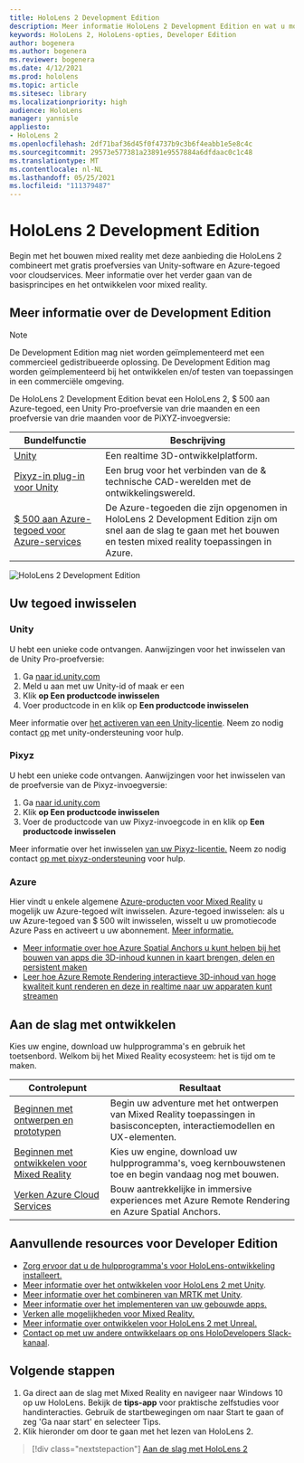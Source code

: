 ```yaml
---
title: HoloLens 2 Development Edition
description: Meer informatie HoloLens 2 Development Edition en wat u moet doen nadat u er een van uw eigen hebt.
keywords: HoloLens 2, HoloLens-opties, Developer Edition
author: bogenera
ms.author: bogenera
ms.reviewer: bogenera
ms.date: 4/12/2021
ms.prod: hololens
ms.topic: article
ms.sitesec: library
ms.localizationpriority: high
audience: HoloLens
manager: yannisle
appliesto:
- HoloLens 2
ms.openlocfilehash: 2df71baf36d45f0f4737b9c3b6f4eabb1e5e8c4c
ms.sourcegitcommit: 29573e577381a23891e9557884a6dfdaac0c1c48
ms.translationtype: MT
ms.contentlocale: nl-NL
ms.lasthandoff: 05/25/2021
ms.locfileid: "111379487"
---
```

# <a name="hololens-2-development-edition"></a>HoloLens 2 Development Edition

Begin met het bouwen mixed reality met deze aanbieding die HoloLens 2 combineert met gratis proefversies van Unity-software en Azure-tegoed voor cloudservices. Meer informatie over het verder gaan van de basisprincipes en het ontwikkelen voor mixed reality.

## <a name="learn-about-the-development-edition"></a>Meer informatie over de Development Edition

> [!NOTE]
> De Development Edition mag niet worden geïmplementeerd met een commercieel gedistribueerde oplossing. De Development Edition mag worden geïmplementeerd bij het ontwikkelen en/of testen van toepassingen in een commerciële omgeving.  

De HoloLens 2 Development Edition bevat een HoloLens 2, $ 500 aan Azure-tegoed, een Unity Pro-proefversie van drie maanden en een proefversie van drie maanden voor de PiXYZ-invoegversie:

| Bundelfunctie | Beschrijving |
|---|---|
|  [Unity](https://unity.com/) | Een realtime 3D-ontwikkelplatform.   |
|  [Pixyz-in plug-in voor Unity](https://www.pixyz-software.com/plugin/) | Een brug voor het verbinden van de &amp; technische CAD-werelden met de ontwikkelingswereld.   |
| [$ 500 aan Azure-tegoed voor Azure-services](https://azure.microsoft.com/resources/) | De Azure-tegoeden die zijn opgenomen in HoloLens 2 Development Edition zijn om snel aan de slag te gaan met het bouwen en testen mixed reality toepassingen in Azure. |

![HoloLens 2 Development Edition](./images/hololens-2-dev-ed.png)

## <a name="redeem-your-credits"></a>Uw tegoed inwisselen

### <a name="unity"></a>Unity
U hebt een unieke code ontvangen. Aanwijzingen voor het inwisselen van de Unity Pro-proefversie:
1. Ga [naar id.unity.com](http://id.unity.com/)
1. Meld u aan met uw Unity-id of maak er een
1. Klik **op Een productcode inwisselen**
1. Voer productcode in en klik op **Een productcode inwisselen**

Meer informatie over [het activeren van een Unity-licentie](https://support.unity3d.com/hc/articles/211438683-How-do-I-activate-my-license-). Neem zo nodig contact [op](https://support.unity3d.com/hc) met unity-ondersteuning voor hulp.  

### <a name="pixyz"></a>Pixyz
U hebt een unieke code ontvangen. Aanwijzingen voor het inwisselen van de proefversie van de Pixyz-invoegversie:
1. Ga [naar id.unity.com](http://id.unity.com/)
1. Klik **op Een productcode inwisselen**
1. Voer de productcode van uw Pixyz-invoegcode in en klik op **Een productcode inwisselen**

Meer informatie over het inwisselen [van uw Pixyz-licentie.](https://www.pixyz-software.com/documentations/html/2020.1/review/TrialLicense.html) Neem zo nodig contact [op met pixyz-ondersteuning](https://www.pixyz-software.com/support/) voor hulp.

### <a name="azure"></a>Azure
Hier vindt u enkele algemene [Azure-producten voor Mixed Reality](https://azure.microsoft.com/topic/mixed-reality/) u mogelijk uw Azure-tegoed wilt inwisselen.
Azure-tegoed inwisselen: als u uw Azure-tegoed van $ 500 wilt inwisselen, wisselt u uw promotiecode Azure Pass en activeert u uw abonnement. [Meer informatie.](hololens2-development-edition-faq.md#how-can-i-redeem-my-500-azure-credit)

- [Meer informatie over hoe Azure Spatial Anchors u kunt helpen bij het bouwen van apps die 3D-inhoud kunnen in kaart brengen, delen en persistent maken](https://azure.microsoft.com/services/spatial-anchors/)
- [Leer hoe Azure Remote Rendering interactieve 3D-inhoud van hoge kwaliteit kunt renderen en deze in realtime naar uw apparaten kunt streamen](https://azure.microsoft.com/services/remote-rendering/)

## <a name="get-started-developing"></a>Aan de slag met ontwikkelen

Kies uw engine, download uw hulpprogramma's en gebruik het toetsenbord. Welkom bij het Mixed Reality ecosysteem: het is tijd om te maken.

|     Controlepunt                              |     Resultaat                                                                                                                    |
|---------------------------------------------|---------------------------------------------------------------------------------------------------------------------------------|
|     [Beginnen met ontwerpen en prototypen](https://docs.microsoft.com/windows/mixed-reality/design/design)         |     Begin uw adventure met het ontwerpen van Mixed Reality toepassingen in basisconcepten, interactiemodellen en UX-elementen.     |
|     [Beginnen met ontwikkelen voor Mixed Reality](https://docs.microsoft.com/windows/mixed-reality/develop/development?tabs=unity)    |     Kies uw engine, download uw hulpprogramma's, voeg kernbouwstenen toe en begin vandaag nog met bouwen.                                  |
|     [Verken Azure Cloud Services](https://docs.microsoft.com/windows/mixed-reality/develop/mixed-reality-cloud-services)            |     Bouw aantrekkelijke in immersive experiences met Azure Remote Rendering en Azure Spatial Anchors.                                 |

## <a name="developer-edition-additional-resources"></a>Aanvullende resources voor Developer Edition

- [Zorg ervoor dat u de hulpprogramma's voor HoloLens-ontwikkeling installeert.](https://docs.microsoft.com/windows/mixed-reality/develop/install-the-tools?tabs=unity)
- [Meer informatie over het ontwikkelen voor HoloLens 2 met Unity](https://docs.microsoft.com/windows/mixed-reality/develop/unity/unity-development-overview?tabs=mrtk%2Carr%2Chl2).
- [Meer informatie over het combineren van MRTK met Unity](https://docs.microsoft.com/windows/mixed-reality/develop/unity/mrtk-getting-started).
- [Meer informatie over het implementeren van uw gebouwde apps.](https://docs.microsoft.com/hololens/app-deploy-overview)
- [Verken alle mogelijkheden voor Mixed Reality.](https://docs.microsoft.com/windows/mixed-reality/)
- [Meer informatie over ontwikkelen voor HoloLens 2 met Unreal.](https://docs.microsoft.com/windows/mixed-reality/develop/unreal/unreal-development-overview?tabs=mrtk%2Casa)
- [Contact op met uw andere ontwikkelaars op ons HoloDevelopers Slack-kanaal](https://holodevelopersslack.azurewebsites.net/).

## <a name="next-steps"></a>Volgende stappen

1. Ga direct aan de slag met Mixed Reality en navigeer naar Windows 10 op uw HoloLens. Bekijk de **tips-app** voor praktische zelfstudies voor handinteracties. Gebruik de startbewegingen om naar Start te gaan of zeg 'Ga naar start' en selecteer Tips.
1. Klik hieronder om door te gaan met het lezen van HoloLens 2.

> [!div class="nextstepaction"]
> [Aan de slag met HoloLens 2](hololens2-basic-usage.md)